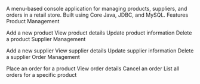 A menu-based console application for managing products, suppliers, and orders in a retail store.
Built using Core Java, JDBC, and MySQL.
Features
Product Management

Add a new product
View product details
Update product information
Delete a product
Supplier Management

Add a new supplier
View supplier details
Update supplier information
Delete a supplier
Order Management

Place an order for a product
View order details
Cancel an order
List all orders for a specific product
